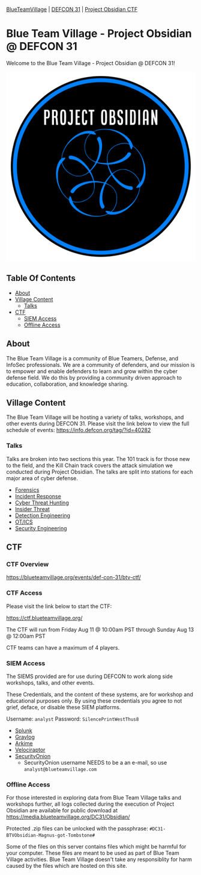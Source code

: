 [BlueTeamVillage](https://blueteamvillage.org/) | [DEFCON 31](https://defcon.org/html/defcon-31/dc-31-index.html) | [Project Obsidian CTF](https://blueteamvillage.org/events/def-con-31/btv-ctf/)

# Blue Team Village - Project Obsidian @ DEFCON 31
Welcome to the Blue Team Village - Project Obsidian @ DEFCON 31!

![Project Obsidian Logo](.img/Obsidian_Black_-_Blue_Trim_-_Transparent.png)

## Table Of Contents
- [About](#about)
- [Village Content](#village-content)
  - [Talks](#talks)
- [CTF](#ctf)
    - [SIEM Access](#siem-access)
    - [Offline Access](#offline-access)


## About
The Blue Team Village is a community of Blue Teamers, Defense, and InfoSec professionals. We are a community of defenders, and our mission is to empower and enable defenders to learn and grow within the cyber defense field. We do this by providing a community driven approach to education, collaboration, and knowledge sharing.

## Village Content
The Blue Team Village will be hosting a variety of talks, workshops, and other events during DEFCON 31. Please visit the link below to view the full schedule of events: https://info.defcon.org/tag/?id=40282

### Talks
Talks are broken into two sections this year. The 101 track is for those new to the field, and the Kill Chain track covers the attack simulation we conducted during Project Obsidian. The talks are split into stations for each major area of cyber defense.

- [Forensics](Forensics/README.md)
- [Incident Response](IR/README.md)
- [Cyber Threat Hunting](CTH/README.md)
- [Insider Threat](Insider/README.md)
- [Detection Engineering](DE/README.md)
- [OT/ICS](OT/README.md)
- [Security Engineering](SecEng/README.md)

## CTF

### CTF Overview
https://blueteamvillage.org/events/def-con-31/btv-ctf/

### CTF Access
Please visit the link below to start the CTF:

https://ctf.blueteamvillage.org/

The CTF will run from Friday Aug 11 @ 10:00am PST through Sunday Aug 13 @ 12:00am PST 

CTF teams can have a maximum of 4 players.


### SIEM Access
The SIEMS provided are for use during DEFCON to work along side workshops, talks, and other events.

These Credentials, and the content of these systems, are for workshop and educational purposes only. By using these credentials you agree to not grief, deface, or disable these SIEM platforms.

Username: `analyst` Password: `SilencePrintWestThus8`

* [Splunk](https://splunk.blueteamvillage.com)
* [Graylog](https://graylog.blueteamvillage.com)
* [Arkime](https://arkime.blueteamvillage.com)
* [Velociraptor](https://velociraptor.blueteamvillage.com)
* [SecurityOnion](https://securityonion.blueteamvillage.com)
    * SecurityOnion username NEEDS to be a an e-mail, so use `analyst@blueteamvillage.com`


### Offline Access
For those interested in exploring data from Blue Team Village talks and workshops further, all logs collected during the execution of Project Obsidian are available for public download at https://media.blueteamvillage.org/DC31/Obsidian/

Protected .zip files can be unlocked with the passphrase: `#DC31-BTVObsidian-Magnus-got-Tombstone#`

Some of the files on this server contains files which might be harmful for your computer. These files are meant to be used as part of Blue Team Village activities. Blue Team Village doesn't take any responsiblity for harm caused by the files which are hosted on this site.

